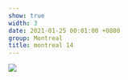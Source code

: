 ```yaml
---
show: true
width: 3
date: 2021-01-25 00:01:00 +0800
group: Montreal
title: montreal 14
---
```

<div>
<a href="/assets/images/photos/montreal/DSC00309.jpg" target="_blank">
    <img data-src="/assets/images/photos/montreal/DSC00309.jpg" class="lazy w-100 rounded-xl" src="{{ '/assets/images/empty_300x200.png' | relative_url }}">
</a>
</div>
